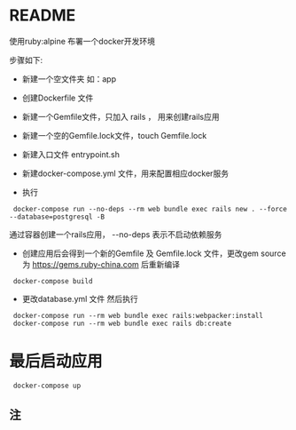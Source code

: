 # README

使用ruby:alpine 布署一个docker开发环境

步骤如下:

* 新建一个空文件夹 如：app

* 创建Dockerfile 文件

* 新建一个Gemfile文件，只加入 rails ， 用来创建rails应用

* 新建一个空的Gemfile.lock文件，touch Gemfile.lock

* 新建入口文件 entrypoint.sh

* 新建docker-compose.yml 文件，用来配置相应docker服务

* 执行 
```shell
 docker-compose run --no-deps --rm web bundle exec rails new . --force --database=postgresql -B
```
通过容器创建一个rails应用， --no-deps 表示不启动依赖服务

* 创建应用后会得到一个新的Gemfile 及 Gemfile.lock 文件，更改gem source 为 https://gems.ruby-china.com 后重新编译

```shell
 docker-compose build
```

* 更改database.yml 文件 然后执行
```shell
 docker-compose run --rm web bundle exec rails:webpacker:install
 docker-compose run --rm web bundle exec rails db:create
```

# 最后启动应用
```shell
 docker-compose up 
```

## 注
